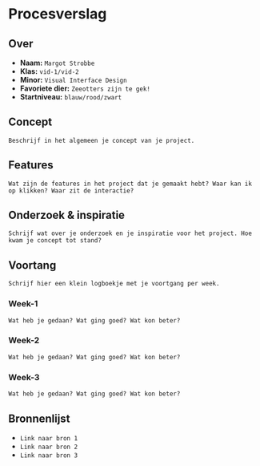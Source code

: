 <!-- Vergeet je niet de comments uit te zetten voordat je begint met typen? 💬 -->

# Procesverslag

## Over
* **Naam:** `Margot Strobbe`
* **Klas:** `vid-1/vid-2`
* **Minor:** `Visual Interface Design`
* **Favoriete dier:** `Zeeotters zijn te gek!`
* **Startniveau:** `blauw/rood/zwart`

## Concept

`Beschrijf in het algemeen je concept van je project.`

## Features

`Wat zijn de features in het project dat je gemaakt hebt? Waar kan ik op klikken? Waar zit de interactie?`

## Onderzoek & inspiratie
`Schrijf wat over je onderzoek en je inspiratie voor het project. Hoe kwam je concept tot stand?`

## Voortang

`Schrijf hier een klein logboekje met je voortgang per week.`

### Week-1
`Wat heb je gedaan? Wat ging goed? Wat kon beter?`

### Week-2
`Wat heb je gedaan? Wat ging goed? Wat kon beter?`

### Week-3
`Wat heb je gedaan? Wat ging goed? Wat kon beter?`


## Bronnenlijst

* `Link naar bron 1`
* `Link naar bron 2`
* `Link naar bron 3`
